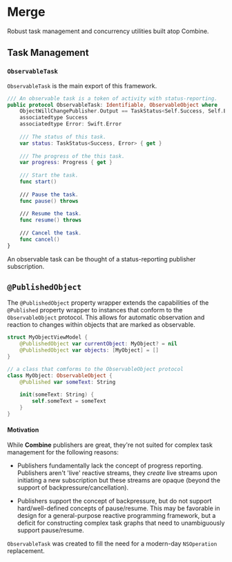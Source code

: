 # Merge

Robust task management and concurrency utilities built atop Combine.

## Task Management

### `ObservableTask`

`ObservableTask` is the main export of this framework. 

```swift
/// An observable task is a token of activity with status-reporting.
public protocol ObservableTask: Identifiable, ObservableObject where
    ObjectWillChangePublisher.Output == TaskStatus<Self.Success, Self.Error> {
    associatedtype Success
    associatedtype Error: Swift.Error
      
    /// The status of this task.
    var status: TaskStatus<Success, Error> { get }
        
    /// The progress of the this task.
    var progress: Progress { get }
    
    /// Start the task.
    func start()
        
    /// Pause the task.
    func pause() throws
        
    /// Resume the task.
    func resume() throws
        
    /// Cancel the task.
    func cancel()
}

```

An observable task can be thought of a status-reporting publisher subscription. 

## `@PublishedObject`
The `@PublishedObject` property wrapper extends the capabilities of the `@Published` property wrapper to instances that conform to the `ObservableObject` protocol. This allows for automatic observation and reaction to changes within objects that are marked as observable.

```swift
struct MyObjectViewModel {
    @PublishedObject var currentObject: MyObject? = nil
    @PublishedObject var objects: [MyObject] = []
}

// a class that comforms to the ObservableObject protocol
class MyObject: ObservableObject {
    @Published var someText: String
    
    init(someText: String) {
        self.someText = someText
    }
}
```

#### Motivation

While **Combine** publishers are great, they're not suited for complex task management for the following reasons:

- Publishers fundamentally lack the concept of progress reporting. Publishers aren't 'live' reactive streams, they *create* live streams upon initiating a new subscription but these streams are opaque (beyond the support of backpressure/cancellation).

- Publishers support the concept of backpressure, but do not support hard/well-defined concepts of pause/resume. This may be favorable in design for a general-purpose reactive programming framework, but a deficit for constructing complex task graphs that need to unambiguously support pause/resume.

`ObservableTask` was created to fill the need for a modern-day `NSOperation` replacement.
